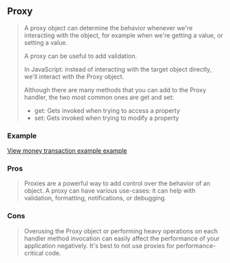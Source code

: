 
## Proxy
>A proxy object can determine the behavior whenever we're interacting with the object, for example when we're getting a value, or setting a value.
>
>A proxy can be useful to add validation.
>
> In JavaScript: instead of interacting with the target object directly, we'll interact with the Proxy object.
>
> Although there are many methods that you can add to the Proxy handler, the two most common ones are get and set:
>
> * get: Gets invoked when trying to access a property
> * set: Gets invoked when trying to modify a property

### Example
[View money transaction example example](./index.html)

### Pros
> Proxies are a powerful way to add control over the behavior of an object. A proxy can have various use-cases: it can help with validation, formatting, notifications, or debugging.

### Cons
> Overusing the Proxy object or performing heavy operations on each handler method invocation can easily affect the performance of your application negatively. It's best to not use proxies for performance-critical code.